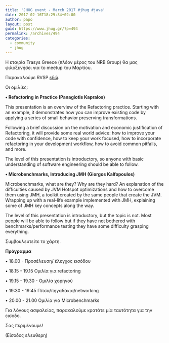 ```yaml
---
title: 'JHUG event - March 2017 #jhug #java'
date: 2017-02-16T18:29:34+02:00
author: papo
layout: post
guid: https://www.jhug.gr/?p=494
permalink: /archives/494
categories:
  - community
  - jhug
---
```

Η εταιρία Trasys Greece (πλέον μέρος του NRB Group) θα μας φιλοξενήσει για το meetup του Μαρτίου.

Παρακαλούμε RVSP [εδώ](https://www.meetup.com/Java-Hellenic-User-Group/events/237755048/).

Οι ομιλίες:

**• Refactoring in Practice (Panagiotis Kapralos)**

This presentation is an overview of the Refactoring practice. Starting with an example, it demonstrates how you can improve existing code by applying a series of small behavior preserving transformations.

Following a brief discussion on the motivation and economic justification of Refactoring, it will provide some real world advice: how to improve your code with confidence, how to keep your work focused, how to incorporate refactoring in your development workflow, how to avoid common pitfalls, and more.

The level of this presentation is introductory, so anyone with basic understanding of software engineering should be able to follow.

**• Microbenchmarks, Introducing JMH (Giorgos Kalfopoulos)**

Microbenchmarks, what are they? Why are they hard? An explanation of the difficulties caused by JVM Hotspot optimizations and how to overcome them using JMH, a toolkit created by the same people that create the JVM. Wrapping up with a real-life example implemented with JMH, explaining some of JMH key concepts along the way.

The level of this presentation is introductory, but the topic is not. Most people will be able to follow but if they have not bothered with benchmarks/performance testing they have some difficulty grasping everything.

Συμβουλευτείτε το χάρτη.

**Πρόγραμμα**

• 18.00 - Προσέλευση/ έλεγχος εισόδου

• 18.15 - 19.15 Ομιλία για refactoring

• 19.15 - 19.30 - Ομιλία χορηγού

• 19:30 - 19:45 Πίτσα/πηγαδάκια/networking

• 20.00 - 21.00 Ομιλία για Microbenchmarks

Για λόγους ασφαλείας, παρακαλούμε κρατάτε μία ταυτότητα για την εισοδο.

Σας περιμένουμε!

(Είσοδος ελευθερη)
